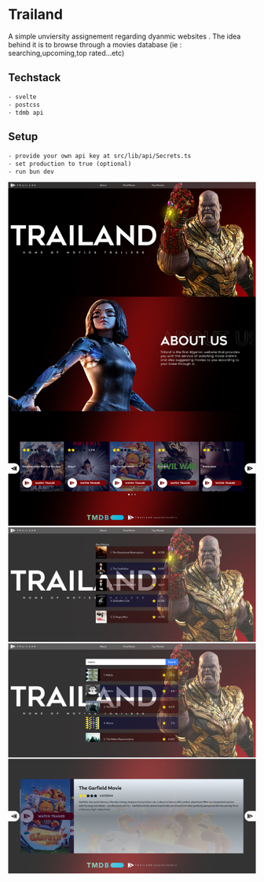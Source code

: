 # Trailand

A simple unviersity assignement regarding dyanmic websites . The idea behind it is to browse through a movies database (ie : searching,upcoming,top rated...etc)

## Techstack
    - svelte
    - postcss
    - tdmb api

## Setup
    - provide your own api key at src/lib/api/Secrets.ts
    - set production to true (optional)
    - run bun dev


![1](./preview/1.png)
![2](./preview/2.png)
![3](./preview/3.png)
![4](./preview/4.png)    